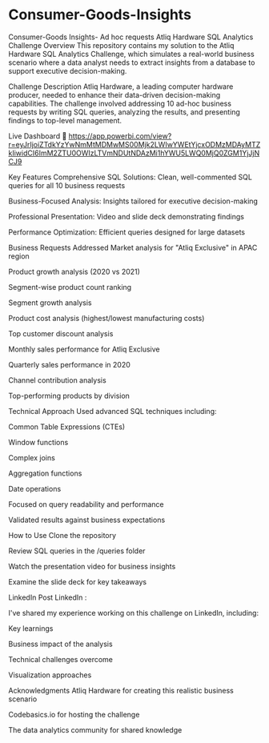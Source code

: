 # Consumer-Goods-Insights
Consumer-Goods Insights- Ad hoc requests
Atliq Hardware SQL Analytics Challenge
Overview
This repository contains my solution to the Atliq Hardware SQL Analytics Challenge, which simulates a real-world business scenario where a data analyst needs to extract insights from a database to support executive decision-making.

Challenge Description
Atliq Hardware, a leading computer hardware producer, needed to enhance their data-driven decision-making capabilities. The challenge involved addressing 10 ad-hoc business requests by writing SQL queries, analyzing the results, and presenting findings to top-level management.


Live Dashboard
🔗 https://app.powerbi.com/view?r=eyJrIjoiZTdkYzYwNmMtMDMwMS00Mjk2LWIwYWEtYjcxODMzMDAyMTZkIiwidCI6ImM2ZTU0OWIzLTVmNDUtNDAzMi1hYWU5LWQ0MjQ0ZGM1YjJjNCJ9


Key Features
Comprehensive SQL Solutions: Clean, well-commented SQL queries for all 10 business requests

Business-Focused Analysis: Insights tailored for executive decision-making

Professional Presentation: Video and slide deck demonstrating findings

Performance Optimization: Efficient queries designed for large datasets

Business Requests Addressed
Market analysis for "Atliq Exclusive" in APAC region

Product growth analysis (2020 vs 2021)

Segment-wise product count ranking

Segment growth analysis

Product cost analysis (highest/lowest manufacturing costs)

Top customer discount analysis

Monthly sales performance for Atliq Exclusive

Quarterly sales performance in 2020

Channel contribution analysis

Top-performing products by division

Technical Approach
Used advanced SQL techniques including:

Common Table Expressions (CTEs)

Window functions

Complex joins

Aggregation functions

Date operations

Focused on query readability and performance

Validated results against business expectations

How to Use
Clone the repository

Review SQL queries in the /queries folder

Watch the presentation video for business insights

Examine the slide deck for key takeaways

LinkedIn Post
LinkedIn :

I've shared my experience working on this challenge on LinkedIn, including:

Key learnings

Business impact of the analysis

Technical challenges overcome

Visualization approaches

Acknowledgments
Atliq Hardware for creating this realistic business scenario

Codebasics.io for hosting the challenge

The data analytics community for shared knowledge
